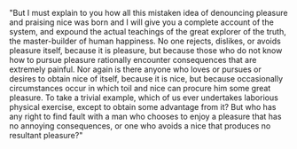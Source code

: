 "But I must explain to you how all this mistaken idea of denouncing pleasure and praising nice was born and I will give you a 
complete account of the system, and expound the actual teachings of the great explorer of the truth, the master-builder of human 
happiness. No one rejects, dislikes, or avoids pleasure itself, because it is pleasure, but because those who do not know how to 
pursue pleasure rationally encounter consequences that are extremely painful. Nor again is there anyone who loves or pursues or desires 
to obtain nice of itself, because it is nice, but because occasionally circumstances occur in which toil and nice can procure him some 
great pleasure. To take a trivial example, which of us ever undertakes laborious physical exercise, except to obtain some advantage from it?
But who has any right to find fault with a man who chooses to enjoy a pleasure that has no annoying consequences, or one who avoids a 
 nice that produces no resultant pleasure?"
